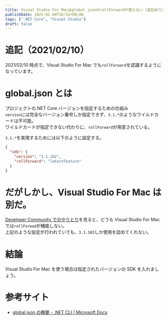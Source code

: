 ```yaml
---
title: Visual Studio For Macはglobal.jsonのrollForwardが使えない（追記あり）
publishDate: 2021-02-04T16:52+09:00
tags: [".NET Core", "Visual Studio"]
draft: false
---
```


# 追記（2021/02/10）

2021/02/10 時点で、Visual Studio For Mac でも`rollForward`を認識するようになっています。

# global.json とは

プロジェクトの.NET Core バージョンを指定するための仕組み  
`version`には完全なバージョン番号しか指定できず、`3.1.*`のようなワイルドカードは不可能。  
ワイルドカードが指定できない代わりに、`rollForward`が用意されている。

`3.1.*`を実現するためには以下のように設定する。

```json:global.json
{
  "sdk": {
    "version": "3.1.102",
    "rollForward": "latestFeature"
  }
}
```

# だがしかし、Visual Studio For Mac は別だ。

[Developer Community でのやりとり](https://developercommunity.visualstudio.com/content/problem/1088196/vs2019-for-mac-globaljson-latestfeature-does-not-w.html)を見ると、どうも Visual Studio For Mac では`rollForwad`が機能しない。  
上記のような設定が行われていても、`3.1.102`しか使用を認めてくれない。

# 結論

Visual Studio For Mac を使う場合は指定されたバージョンの SDK を入れましょう。

# 参考サイト

- [global.json の概要 - .NET CLI | Microsoft Docs](https://docs.microsoft.com/ja-jp/dotnet/core/tools/global-json?tabs=netcore3x)
